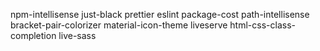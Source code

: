 
npm-intellisense
just-black 
prettier 
eslint
package-cost 
path-intellisense
bracket-pair-colorizer 
material-icon-theme
liveserve
html-css-class-completion
live-sass
